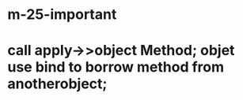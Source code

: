 # m-25-important
# call apply->>object Method; objet use bind to borrow method from anotherobject;
#